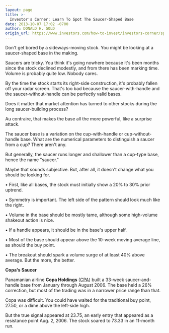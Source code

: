 ```yaml
---
layout: page
title: >-
  Investor's Corner: Learn To Spot The Saucer-Shaped Base
date: 2013-10-07 17:02 -0700
author: DONALD H. GOLD
origin_url: https://www.investors.com/how-to-invest/investors-corner/spot-saucer-shaped-bases-in-stock-charts
---
```





Don't get bored by a sideways-moving stock. You might be looking at a saucer-shaped base in the making.

  

Saucers are tricky. You think it's going nowhere because it's been months since the stock declined modestly, and from there has been marking time. Volume is probably quite low. Nobody cares.

  

By the time the stock starts its right-side construction, it's probably fallen off your radar screen. That's too bad because the saucer-with-handle and the saucer-without-handle can be perfectly valid bases.

  

Does it matter that market attention has turned to other stocks during the long saucer-building process?

  

Au contraire, that makes the base all the more powerful, like a surprise attack.

  

The saucer base is a variation on the cup-with-handle or cup-without-handle base. What are the numerical parameters to distinguish a saucer from a cup? There aren't any.

  

But generally, the saucer runs longer and shallower than a cup-type base, hence the name "saucer."

  

Maybe that sounds subjective. But, after all, it doesn't change what you should be looking for.

  

• First, like all bases, the stock must initially show a 20% to 30% prior uptrend.

  

• Symmetry is important. The left side of the pattern should look much like the right.

  

• Volume in the base should be mostly tame, although some high-volume shakeout action is nice.

  

• If a handle appears, it should be in the base's upper half.

  

• Most of the base should appear above the 10-week moving average line, as should the buy point.

  

• The breakout should spark a volume surge of at least 40% above average. But the more, the better.

  

**Copa's Saucer**

  

Panamanian airline **Copa Holdings** ([CPA](https://research.investors.com/quote.aspx?symbol=CPA)) built a 33-week saucer-and-handle base from January through August 2006. The base held a 26% correction, but most of the trading was in a narrower price range than that.

  

Copa was difficult. You could have waited for the traditional buy point, 27.50, or a dime above the left-side high.

  

But the true signal appeared at 23.75, an early entry that appeared as a resistance point Aug. 2, 2006. The stock soared to 73.33 in an 11-month run.




